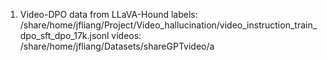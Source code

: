 1. Video-DPO data from LLaVA-Hound
labels: /share/home/jfliang/Project/Video_hallucination/video_instruction_train_dpo_sft_dpo_17k.jsonl
videos: /share/home/jfliang/Datasets/shareGPTvideo/a